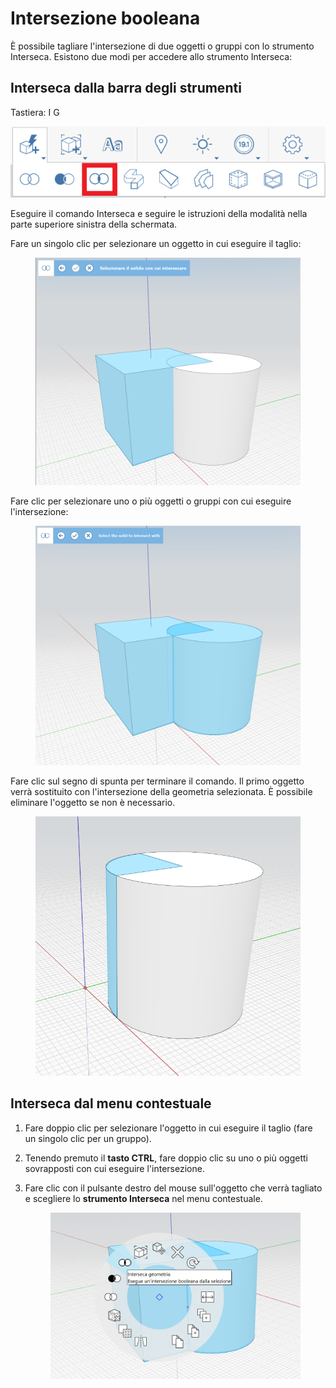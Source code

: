# Intersezione booleana

È possibile tagliare l'intersezione di due oggetti o gruppi con lo strumento Interseca. Esistono due modi per accedere allo strumento Interseca:

## Interseca dalla barra degli strumenti

Tastiera: I G

![](../.gitbook/assets/IntersectToolbar.png)

Eseguire il comando Interseca e seguire le istruzioni della modalità nella parte superiore sinistra della schermata.

Fare un singolo clic per selezionare un oggetto in cui eseguire il taglio:


<figure><img src="../.gitbook/assets/image (9).png" alt=""><figcaption></figcaption></figure>

Fare clic per selezionare uno o più oggetti o gruppi con cui eseguire l'intersezione:

<figure><img src="../.gitbook/assets/image.png" alt=""><figcaption></figcaption></figure>

Fare clic sul segno di spunta per terminare il comando. Il primo oggetto verrà sostituito con l'intersezione della geometria selezionata. È possibile eliminare l'oggetto se non è necessario.


<figure><img src="../.gitbook/assets/image (3).png" alt=""><figcaption></figcaption></figure>

## Interseca dal menu contestuale

1. Fare doppio clic per selezionare l'oggetto in cui eseguire il taglio (fare un singolo clic per un gruppo).
2. Tenendo premuto il **tasto CTRL**, fare doppio clic su uno o più oggetti sovrapposti con cui eseguire l'intersezione.
3.  Fare clic con il pulsante destro del mouse sull'oggetto che verrà tagliato e scegliere lo **strumento Interseca** nel menu contestuale. 

    <figure><img src="../.gitbook/assets/IntersectContext.png" alt=""><figcaption></figcaption></figure>
